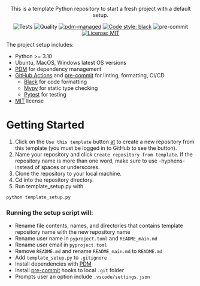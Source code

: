 <div align="center">

This is a template Python repository to start a fresh project with a default setup.

![Tests](https://github.com/oedokumaci/template-python/actions/workflows/tests.yml/badge.svg)
![Quality](https://github.com/oedokumaci/template-python/actions/workflows/quality.yml/badge.svg)
[![pdm-managed](https://img.shields.io/badge/pdm-managed-blueviolet)](https://pdm.fming.dev)
[![Code style: black](https://img.shields.io/badge/code%20style-black-000000.svg)](https://github.com/psf/black)
![pre-commit](https://img.shields.io/badge/pre--commit-enabled-brightgreen?logo=pre-commit&logoColor=white)
[![License: MIT](https://img.shields.io/badge/License-MIT-yellow.svg)](https://opensource.org/licenses/MIT)

</div>

The project setup includes:

- Python >= 3.10
- Ubuntu, MacOS, Windows latest OS versions
- [PDM](https://pdm.fming.dev/latest/) for dependency management
- [GitHub Actions](https://github.com/features/actions) and [pre-commit](https://pre-commit.com/) for linting, formatting, CI/CD
  - [Black](https://black.readthedocs.io/en/stable/#) for code formatting
  - [Mypy](https://mypy.readthedocs.io/en/stable/) for static type checking
  - [Pytest](https://docs.pytest.org/) for testing
- [MIT](https://en.wikipedia.org/wiki/MIT_License) license


# Getting Started

1. Click on the `Use this template` button [at](https://github.com/oedokumaci/template-python) to create a new repository from this template (you must be logged in to GitHub to see the button).
2. Name your repository and click `Create repository from template`. If the repository name is more than one word, make sure to use -hyphens- instead of spaces or underscores.
3. Clone the repository to your local machine.
4. Cd into the repository directory.
5. Run template_setup.py with
```bash
python template_setup.py
```

### Running the setup script will:
 - Rename file contents, names, and directories that contains template repository name with the new repository name
 - Rename user name in `pyproject.toml` and `README_main.md`
 - Rename user email in `pyproject.toml`
 - Remove `README.md` and rename `README_main.md` to `README.md`
 - Add `template_setup.py` to `.gitignore`
 - Install dependencies with [PDM](https://pdm.fming.dev/latest/)
 - Install [pre-commit](https://pre-commit.com/) hooks to local `.git` folder
 - Prompts user an option include `.vscode/settings.json`
